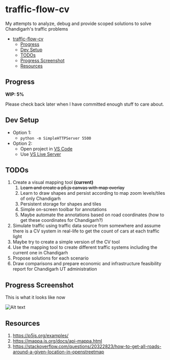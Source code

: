 # traffic-flow-cv
My attempts to analyze, debug and provide scoped solutions to solve Chandigarh's traffic problems

- [traffic-flow-cv](#traffic-flow-cv)
  - [Progress](#progress)
  - [Dev Setup](#dev-setup)
  - [TODOs](#todos)
  - [Progress Screenshot](#progress-screenshot)
  - [Resources](#resources)

## Progress
**WIP: 5%**

Please check back later when I have committed enough stuff to care about.

## Dev Setup
- Option 1:
  - `python -m SimpleHTTPServer 5500`
- Option 2:
  - Open project in [VS Code](https://code.visualstudio.com/)
  - Use [VS Live Server](https://marketplace.visualstudio.com/items?itemName=ritwickdey.LiveServer)

## TODOs
1. Create a visual mapping tool **(current)**
   1. ~~Learn and create a p5.js canvas with map overlay~~
   2. Learn to draw shapes and persist according to map zoom levels/tiles of only Chandigarh
   3. Persistent storage for shapes and tiles
   4. Simple on-screen toolbar for annotations
   5. Maybe automate the annotations based on road coordinates (how to get these coordinates for Chandigarh?)
2. Simulate traffic using traffic data source from somewhere and assume there is a CV system in real-life to get the count of cars at each traffic light
3. Maybe try to create a simple version of the CV tool
4. Use the mapping tool to create different traffic systems including the current one in Chandigarh
5. Propose solutions for each scenario
6. Draw comparisons and prepare economic and infrastructure feasibility report for Chandigarh UT administration

## Progress Screenshot

This is what it looks like now

![Alt text](/assets/images/1.png?raw=true "Progress Screenshot")

## Resources
1. https://p5js.org/examples/
2. https://mappa.js.org/docs/api-mappa.html
3. https://stackoverflow.com/questions/20322823/how-to-get-all-roads-around-a-given-location-in-openstreetmap
